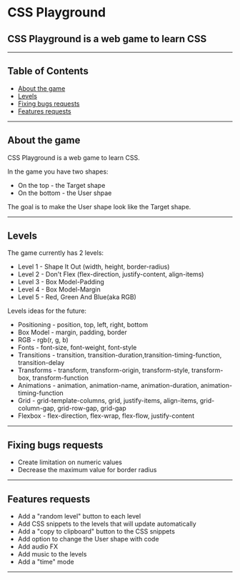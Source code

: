 # CSS Playground

## CSS Playground is a web game to learn CSS

---

## Table of Contents

- [About the game](#about-the-game)
- [Levels](#levels)
- [Fixing bugs requests](#fixing-bugs-requests)
- [Features requests](#features-requests)

--- 

## About the game

CSS Playground is a web game to learn CSS. 

In the game you have two shapes:

- On the top - the Target shape
- On the bottom - the User shpae

The goal is to make the User shape look like the Target shape.

---

## Levels

The game currently has 2 levels:

- Level 1 - Shape It Out (width, height, border-radius)
- Level 2 - Don't Flex (flex-direction, justify-content, align-items)
- Level 3 - Box Model-Padding
- Level 4 - Box Model-Margin
- Level 5 - Red, Green And Blue(aka RGB)

Levels ideas for the future:

- Positioning - position, top, left, right, bottom
- Box Model - margin, padding, border
- RGB - rgb(r, g, b)
- Fonts - font-size, font-weight, font-style
- Transitions - transition, transition-duration,transition-timing-function, transition-delay
- Transforms - transform, transform-origin, transform-style, transform-box, transform-function
- Animations - animation, animation-name, animation-duration, animation-timing-function
- Grid - grid-template-columns, grid, justify-items, align-items, grid-column-gap, grid-row-gap, grid-gap
- Flexbox - flex-direction, flex-wrap, flex-flow, justify-content

---

## Fixing bugs requests

- Create limitation on numeric values
- Decrease the maximum value for border radius

---

## Features requests




- Add a "random level" button to each level
- Add CSS snippets to the levels that will update automatically
- Add a "copy to clipboard" button to the CSS snippets
- Add option to change the User shape with code
- Add audio FX
- Add music to the levels
- Add a "time" mode

---



